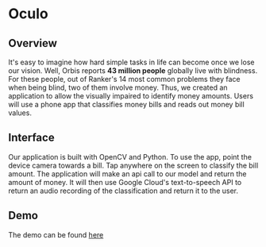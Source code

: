 # Oculo
## Overview
It's easy to imagine how hard simple tasks in life can become once we lose our vision. Well, Orbis reports **43 million people** globally live with blindness. For these people, out of Ranker's 14 most common problems they face when being blind, two of them involve money. Thus, we created an application to allow the visually impaired to identify money amounts. Users will use a phone app that classifies money bills and reads out money bill values.
## Interface
Our application is built with OpenCV and Python. To use the app, point the device camera towards a bill. Tap anywhere on the screen to classify the bill amount. The application will make an api call to our model and return the amount of money. It will then use Google Cloud's text-to-speech API to return an audio recording of the classification and return it to the user.
## Demo
The demo can be found [here](https://www.youtube.com/watch?v=X9MqpVZQu6s&t=5s&ab_channel=AleckSun)
